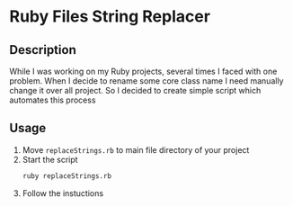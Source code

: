 # Ruby Files String Replacer 
## Description
While I was working on my Ruby projects, several times I faced with one problem. When I decide to rename some core class name I need manually change it over all project. So I decided to create simple script which automates this process 
## Usage 
1. Move `replaceStrings.rb` to main file directory of your project 
2. Start the script 
    ```bash 
    ruby replaceStrings.rb
    ```
3. Follow the instuctions


